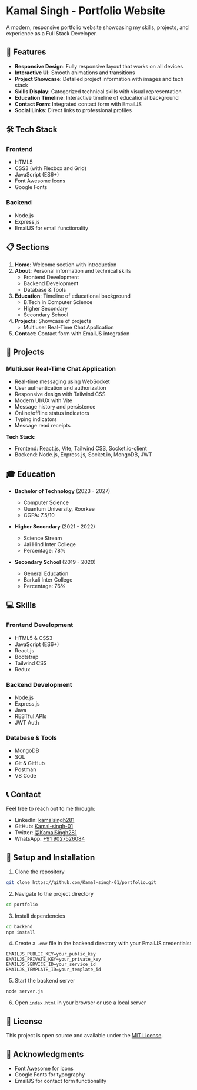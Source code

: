 # Kamal Singh - Portfolio Website

A modern, responsive portfolio website showcasing my skills, projects, and experience as a Full Stack Developer.

## 🌟 Features

- **Responsive Design**: Fully responsive layout that works on all devices
- **Interactive UI**: Smooth animations and transitions
- **Project Showcase**: Detailed project information with images and tech stack
- **Skills Display**: Categorized technical skills with visual representation
- **Education Timeline**: Interactive timeline of educational background
- **Contact Form**: Integrated contact form with EmailJS
- **Social Links**: Direct links to professional profiles

## 🛠️ Tech Stack

### Frontend
- HTML5
- CSS3 (with Flexbox and Grid)
- JavaScript (ES6+)
- Font Awesome Icons
- Google Fonts

### Backend
- Node.js
- Express.js
- EmailJS for email functionality

## 📋 Sections

1. **Home**: Welcome section with introduction
2. **About**: Personal information and technical skills
   - Frontend Development
   - Backend Development
   - Database & Tools
3. **Education**: Timeline of educational background
   - B.Tech in Computer Science
   - Higher Secondary
   - Secondary School
4. **Projects**: Showcase of projects
   - Multiuser Real-Time Chat Application
5. **Contact**: Contact form with EmailJS integration

## 🚀 Projects

### Multiuser Real-Time Chat Application
- Real-time messaging using WebSocket
- User authentication and authorization
- Responsive design with Tailwind CSS
- Modern UI/UX with Vite
- Message history and persistence
- Online/offline status indicators
- Typing indicators
- Message read receipts

**Tech Stack:**
- Frontend: React.js, Vite, Tailwind CSS, Socket.io-client
- Backend: Node.js, Express.js, Socket.io, MongoDB, JWT

## 🎓 Education

- **Bachelor of Technology** (2023 - 2027)
  - Computer Science
  - Quantum University, Roorkee
  - CGPA: 7.5/10

- **Higher Secondary** (2021 - 2022)
  - Science Stream
  - Jai Hind Inter College
  - Percentage: 78%

- **Secondary School** (2019 - 2020)
  - General Education
  - Barkali Inter College
  - Percentage: 76%

## 💻 Skills

### Frontend Development
- HTML5 & CSS3
- JavaScript (ES6+)
- React.js
- Bootstrap
- Tailwind CSS
- Redux

### Backend Development
- Node.js
- Express.js
- Java
- RESTful APIs
- JWT Auth

### Database & Tools
- MongoDB
- SQL
- Git & GitHub
- Postman
- VS Code

## 📞 Contact

Feel free to reach out to me through:
- LinkedIn: [kamalsingh281](https://www.linkedin.com/in/kamalsingh281/)
- GitHub: [Kamal-singh-01](https://github.com/Kamal-singh-01)
- Twitter: [@KamalSingh281](https://x.com/KamalSingh281)
- WhatsApp: [+91 9027526084](https://wa.me/919027526084)

## 🔧 Setup and Installation

1. Clone the repository
```bash
git clone https://github.com/Kamal-singh-01/portfolio.git
```

2. Navigate to the project directory
```bash
cd portfolio
```

3. Install dependencies
```bash
cd backend
npm install
```

4. Create a `.env` file in the backend directory with your EmailJS credentials:
```
EMAILJS_PUBLIC_KEY=your_public_key
EMAILJS_PRIVATE_KEY=your_private_key
EMAILJS_SERVICE_ID=your_service_id
EMAILJS_TEMPLATE_ID=your_template_id
```

5. Start the backend server
```bash
node server.js
```

6. Open `index.html` in your browser or use a local server

## 📝 License

This project is open source and available under the [MIT License](LICENSE).

## 🙏 Acknowledgments

- Font Awesome for icons
- Google Fonts for typography
- EmailJS for contact form functionality 